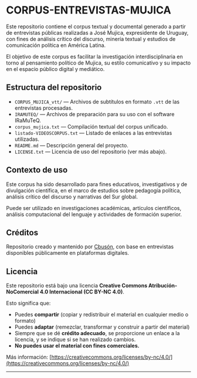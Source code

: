 # CORPUS-ENTREVISTAS-MUJICA

Este repositorio contiene el corpus textual y documental generado a partir de entrevistas públicas realizadas a José Mujica, expresidente de Uruguay, con fines de análisis crítico del discurso, minería textual y estudios de comunicación política en América Latina.

El objetivo de este corpus es facilitar la investigación interdisciplinaria en torno al pensamiento político de Mujica, su estilo comunicativo y su impacto en el espacio público digital y mediático.

## Estructura del repositorio

- `CORPUS_MUJICA_vtt/` — Archivos de subtítulos en formato `.vtt` de las entrevistas procesadas.
- `IRAMUTEQ/` — Archivos de preparación para su uso con el software IRaMuTeQ.
- `corpus_mujica.txt` — Compilación textual del corpus unificado.
- `listado-VIDEOSCORPUS.txt` — Listado de enlaces a las entrevistas utilizadas.
- `README.md` — Descripción general del proyecto.
- `LICENSE.txt` — Licencia de uso del repositorio (ver más abajo).

## Contexto de uso

Este corpus ha sido desarrollado para fines educativos, investigativos y de divulgación científica, en el marco de estudios sobre pedagogía política, análisis crítico del discurso y narrativas del Sur global.

Puede ser utilizado en investigaciones académicas, artículos científicos, análisis computacional del lenguaje y actividades de formación superior.

## Créditos

Repositorio creado y mantenido por [Cbusón](https://github.com/cbuson), con base en entrevistas disponibles públicamente en plataformas digitales.

## Licencia

Este repositorio está bajo una licencia **Creative Commons Atribución-NoComercial 4.0 Internacional (CC BY-NC 4.0)**.

Esto significa que:

- Puedes **compartir** (copiar y redistribuir el material en cualquier medio o formato)
- Puedes **adaptar** (remezclar, transformar y construir a partir del material)
- Siempre que se dé **crédito adecuado**, se proporcione un enlace a la licencia, y se indique si se han realizado cambios.
- **No puedes usar el material con fines comerciales.**

Más información: [https://creativecommons.org/licenses/by-nc/4.0/](https://creativecommons.org/licenses/by-nc/4.0/)

---
